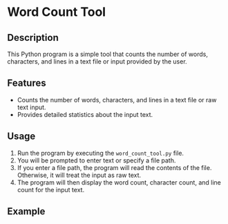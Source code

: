 # Word Count Tool

## Description
This Python program is a simple tool that counts the number of words, characters, and lines in a text file or input provided by the user.

## Features
- Counts the number of words, characters, and lines in a text file or raw text input.
- Provides detailed statistics about the input text.

## Usage
1. Run the program by executing the `word_count_tool.py` file.
2. You will be prompted to enter text or specify a file path.
3. If you enter a file path, the program will read the contents of the file. Otherwise, it will treat the input as raw text.
4. The program will then display the word count, character count, and line count for the input text.

## Example
